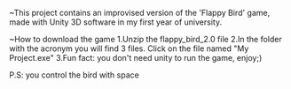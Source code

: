~This project contains an improvised version of the 'Flappy Bird' game, made with Unity 3D software in my first year of university.

~How to download the game 
1.Unzip the flappy_bird_2.0 file
2.In the folder with the acronym you will find 3 files. Click on the file named "My Project.exe" 
3.Fun fact: you don't need unity to run the game, enjoy;) 

P.S: you control the bird with space
